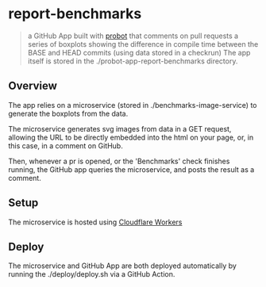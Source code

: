 # report-benchmarks

> a GitHub App built with [probot](https://github.com/probot/probot) that comments on pull requests a series of boxplots showing the difference in compile time between the BASE and HEAD commits (using data stored in a checkrun)
The app itself is stored in the ./probot-app-report-benchmarks directory.
## Overview

The app relies on a microservice (stored in ./benchmarks-image-service) to generate the boxplots from the data.

The microservice generates svg images from data in a GET request, allowing the URL to be directly embedded into the html on your page, or, in this case, in a comment on GitHub.

Then, whenever a pr is opened, or the 'Benchmarks' check finishes running, the GitHub app queries the microservice, and posts the result as a comment.

## Setup
The microservice is hosted using [Cloudflare Workers](https://workers.cloudflare.com/)

## Deploy
The microservice and GitHub App are both deployed automatically by running the ./deploy/deploy.sh via a GitHub Action.
